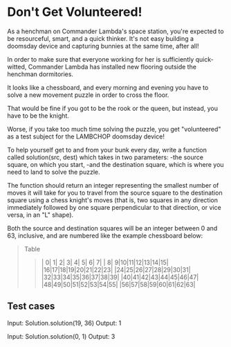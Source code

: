 # Don't Get Volunteered!

As a henchman on Commander Lambda's space station, you're expected to be resourceful, smart, and a quick thinker. 
It's not easy building a doomsday device and capturing bunnies at the same time, after all! 

In order to make sure that everyone working for her is sufficiently quick-witted, 
Commander Lambda has installed new flooring outside the henchman dormitories. 

It looks like a chessboard, and every morning and evening you have to solve a new movement puzzle in order to cross the floor. 

That would be fine if you got to be the rook or the queen, but instead, you have to be the knight. 

Worse, if you take too much time solving the puzzle, you get "volunteered" as a test subject for the LAMBCHOP doomsday device!

To help yourself get to and from your bunk every day, write a function called solution(src, dest) which takes in two parameters: 
-the source square, on which you start, 
-and the destination square, which is where you need to land to solve the puzzle.  

The function should return an integer representing the smallest number of moves it will take for you to travel from 
the source square to the destination square using a chess knight's moves 
(that is, two squares in any direction immediately followed by one square perpendicular to that direction, or vice versa, in an "L" shape). 

Both the source and destination squares will be an integer between 0 and 63, inclusive, and are numbered like the example chessboard below:

> Table
>>| 0| 1| 2| 3| 4| 5| 6| 7|
>>| 8| 9|10|11|12|13|14|15|
>>|16|17|18|19|20|21|22|23|
>>|24|25|26|27|28|29|30|31|
>>|32|33|34|35|36|37|38|39|
>>|40|41|42|43|44|45|46|47|
>>|48|49|50|51|52|53|54|55|
>>|56|57|58|59|60|61|62|63|

## Test cases
Input:
Solution.solution(19, 36)
Output:
    1

Input:
Solution.solution(0, 1)
Output:
    3